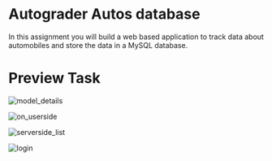 # Autograder Autos database

In this assignment you will build a web based application to track data about automobiles and store the data in a MySQL database.


# Preview Task

![model_details](https://github.com/rohanh007/Autograder/assets/77897898/df289610-9675-402b-a829-77c4b96a04b5)

![on_userside](https://github.com/rohanh007/Autograder/assets/77897898/bfbdc804-aca8-4dba-b0d3-465dc35c23e5)

![serverside_list](https://github.com/rohanh007/Autograder/assets/77897898/c7337ba1-b770-49ff-845a-1113a3de7aef)

![login](https://github.com/rohanh007/Autograder/assets/77897898/4383be40-c584-43cc-ab59-c79e6268832e)

